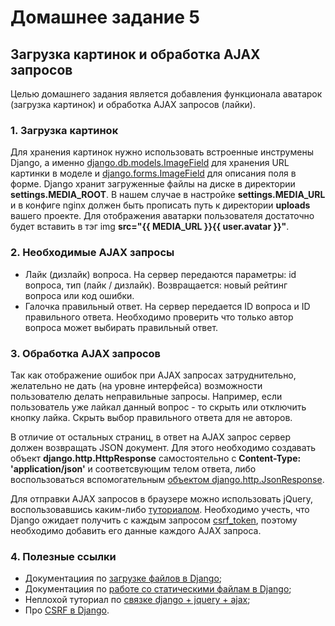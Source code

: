 # Домашнее задание 5

## Загрузка картинок и обработка AJAX запросов

Целью домашнего задания является добавления функционала аватарок (загрузка картинок) и обработка AJAX запросов (лайки).

### 1. Загрузка картинок
Для хранения картинок нужно использовать встроенные инструмены Django, а именно [django.db.models.ImageField](https://docs.djangoproject.com/en/2.0/ref/models/fields/#imagefield) для хранения URL картинки в моделе и [django.forms.ImageField](https://docs.djangoproject.com/en/2.0/ref/forms/fields/#imagefield) для описания поля в форме. Django хранит загруженные файлы на диске в директории **settings.MEDIA_ROOT**. В нашем случае в настройке **settings.MEDIA_URL** и в конфиге nginx должен быть прописать путь к директории **uploads** вашего проекте. Для отображения аватарки пользователя достаточно будет вставить в тэг img **src="{{ MEDIA_URL }}{{ user.avatar }}"**.

### 2. Необходимыe AJAX запросы
- Лайк (дизлайк) вопроса. На сервер передаются параметры: id вопроса, тип (лайк / дизлайк). Возвращается: новый рейтинг вопроса или код ошибки.
- Галочка правильный ответ. На сервер передается ID вопроса и ID правильного ответа. Необходимо проверить что только автор вопроса может выбирать правильный ответ.

### 3. Обработка AJAX запросов
Так как отображение ошибок при AJAX запросах затруднительно, желательно не дать (на уровне интерфейса) возможности пользователю делать неправильные запросы. Например, если пользователь уже лайкал данный вопрос - то скрыть или отключить кнопку лайка. Скрыть выбор правильного ответа для не авторов.

В отличие от остальных страниц, в ответ на AJAX запрос сервер должен возвращать JSON документ. Для этого необходимо создавать объект **django.http.HttpResponse** самостоятельно с **Content-Type: 'application/json'** и соответсвующим телом ответа, либо воспользоваться вспомогательным [объектом django.http.JsonResponse](https://docs.djangoproject.com/en/2.0/ref/request-response/#jsonresponse-objects).

Для отправки AJAX запросов в браузере можно использовать jQuery, воспользовавшись каким-либо [туториалом](http://jquery.page2page.ru/index.php5/Ajax_%D0%B7%D0%B0%D0%BF%D1%80%D0%BE%D1%81_%D0%BC%D0%B5%D1%82%D0%BE%D0%B4%D0%BE%D0%BC_POST).
Необходимо учесть, что Django ожидает получить с каждым запросом [csrf_token](https://docs.djangoproject.com/en/2.0/ref/csrf/#ajax), поэтому необходимо добавить его
данные каждого AJAX запроса.

### 4. Полезные ссылки
- Документациия по [загрузке файлов в Django](https://docs.djangoproject.com/en/2.0/ref/forms/fields/#imagefield);
- Документациия по [работе со статическими файлам в Django](https://docs.djangoproject.com/en/2.0/howto/static-files/);
- Неплохой туториал по [связке django + jquery + ajax](https://realpython.com/blog/python/django-and-ajax-form-submissions/);
- Про [CSRF в Django](https://docs.djangoproject.com/en/2.0/ref/csrf/).
